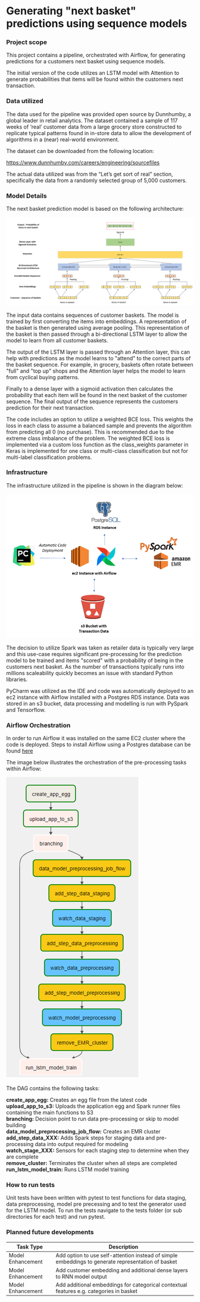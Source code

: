 # Generating "next basket" predictions using sequence models

### Project scope

This project contains a pipeline, orchestrated with Airflow, for generating predictions for a customers next basket
using sequence models.  

The initial version of the code utilizes an LSTM model with Attention to generate probabilities that items will be 
found within the customers next transaction.

### Data utilized

The data used for the pipeline was provided open source by Dunnhumby, a global leader in retail analytics. The dataset 
contained a sample of 117 weeks of ‘real’ customer data from a large grocery store constructed to replicate typical 
patterns found in in-store data to allow the development of algorithms in a (near) real-world environment. 

The dataset can be downloaded from the following location:

https://www.dunnhumby.com/careers/engineering/sourcefiles

The actual data utilized was from the “Let’s get sort of real” section, specifically the data from a randomly selected 
group of 5,000 customers.

### Model Details

The next basket prediction model is based on the following architecture:

![](Images/next_bask_architecture.PNG)  

The input data contains sequences of customer baskets.  The model is trained by first converting the items into
embeddings.  A representation of the basket is then generated using average pooling.  This representation of the
basket is then passed through a bi-directional LSTM layer to allow the model to learn from all customer baskets.  

The output of the LSTM layer is passed through an Attention layer, this can help with predictions as the model learns
to "attend" to the correct parts of the basket sequence.  For example, in grocery, baskets often rotate between "full"
and "top up" shops and the Attention layer helps the model to learn from cyclical buying patterns.

Finally to a dense layer with a sigmoid activation then calculates the probability that each item will be found in the 
next basket of the customer sequence.  The final output of the sequence represents the customers prediction 
for their next transaction.

The code includes an option to utilize a weighted BCE loss.  This weights the loss in each class to assume a balanced
sample and prevents the algorithm from predicting all 0 (no purchase).  This is recommended due to the extreme 
class imbalance of the problem.  The weighted BCE loss is implemented via a custom loss function as the class_weights
parameter in Keras is implemented for one class or multi-class classification but not for multi-label 
classification problems.

### Infrastructure

The infrastructure utilized in the pipeline is shown in the diagram below:

![](Images/infrastructure.PNG)

The decision to utilize Spark was taken as retailer data is typically very large and this use-case requires significant
pre-processing for the prediction model to be trained and items "scored" with a probability of being in the customers
next basket.  As the number of transactions typically runs into millions scaleability quickly becomes an issue with
standard Python libraries.

PyCharm was utilized as the IDE and code was automatically deployed to an ec2 instance with Airflow installed with 
a Postgres RDS instance.  Data was stored in an s3 bucket, data processing and modelling is run with PySpark and
Tensorflow.  

### Airflow Orchestration

In order to run Airflow it was installed on the same EC2 cluster where the code is deployed.  Steps to install Airflow 
using a Postgres database can be found [here](https://medium.com/@abraham.pabbathi/airflow-on-aws-ec2-instance-with-ubuntu-aff8d3206171)

The image below illustrates the orchestration of the pre-processing tasks within Airflow:

![](Images/model_train_dag.PNG)  

The DAG contains the following tasks:

**create_app_egg:**  Creates an egg file from the latest code  
**upload_app_to_s3:**  Uploads the application egg and Spark runner files containing the main functions to S3  
**branching:** Decision point to run data pre-processing or skip to model building  
**data_model_preprocessing_job_flow:**  Creates an EMR cluster
**add_step_data_XXX:**  Adds Spark steps for staging data and pre-processing data into output required for modeling  
**watch_stage_XXX:**  Sensors for each staging step to determine when they are complete  
**remove_cluster:**  Terminates the cluster when all steps are completed  
**run_lstm_model_train:**  Runs LSTM model training

### How to run tests

Unit tests have been written with pytest to test functions for data staging, data preprocessing, model pre precessing
and to test the generator used for the LSTM model.  To run the tests navigate to the tests folder (or sub directories
for each test) and run pytest.

### Planned future developments

| Task Type           | Description                                                                                        |
| ------------------- | ---------------------------------------------------------------------------------------------------|
| Model Enhancement   | Add option to use self-attention instead of simple embeddings to generate representation of basket |
| Model Enhancement   | Add customer embedding and additional dense layers to RNN model output                             |
| Model Enhancement   | Add additional embeddings for categorical contextual features e.g. categories in basket            |
